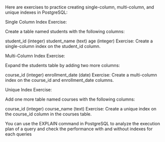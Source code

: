 Here are exercises to practice creating single-column, multi-column, and unique indexes in PostgreSQL:

Single Column Index Exercise:

Create a table named students with the following columns:

student_id (integer)
student_name (text)
age (integer)
Exercise: Create a single-column index on the student_id column.

Multi-Column Index Exercise:

Expand the students table by adding two more columns:

course_id (integer)
enrollment_date (date)
Exercise: Create a multi-column index on the course_id and enrollment_date columns.

Unique Index Exercise:

Add one more table named courses with the following columns:

course_id (integer)
course_name (text)
Exercise: Create a unique index on the course_id column in the courses table.

You can use the EXPLAIN command in PostgreSQL to analyze the execution plan of a query and check the performance with and without indexes for each queries
